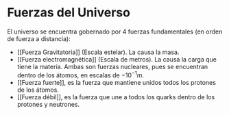 # Fuerzas del Universo
El universo se encuentra gobernado por 4 fuerzas fundamentales (en orden de fuerza a distancia):
- [[Fuerza Gravitatoria]] (Escala estelar). La causa la masa.
- [[Fuerza electromagnética]] (Escala de metros). La causa la carga que tiene la materia.
Ambas son fuerzas nucleares, pues se encuentran dentro de los átomos, en escalas de $-10^{-1} m$.
- [[Fuerza fuerte]], es la fuerza que mantiene unidos todos los protones de los átomos.
- [[Fuerza débil]], es la fuerza que une a todos los quarks dentro de los protones y neutrones.
